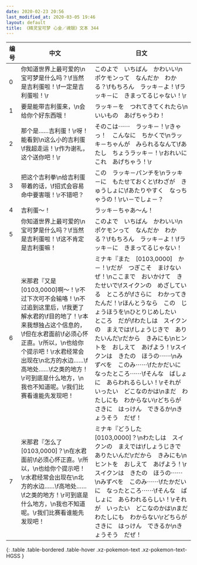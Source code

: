 ```yaml
---
date: 2020-02-23 20:56
last_modified_at: 2020-03-05 19:46
layout: default
title: 《精灵宝可梦 心金／魂银》文本 344
---
```

| 编号 | 中文 | 日文 |
| ---- | ---- | ---- |
| 0 | 你知道世界上最可爱的\n宝可梦是什么吗？\f当然是吉利蛋啦！\f一定是吉利蛋啦！\r | このよで　いちばん　かわいい\nポケモンって　なんだか　わかる？\fもちろん　ラッキ－よ！\fラッキ－に　きまってるじゃない！\r |
| 1 | 要是能带吉利蛋来，\n会给你个好东西哦！ | ラッキ－を　つれてきてくれたら\nいいもの　あげちゃうわ！ |
| 2 | 那个是……吉利蛋！\r呀！能看到\n这么小的吉利蛋\f我超走运！\r作为谢礼，这个送你吧！\r | そのこは⋯⋯　ラッキ－！\rきゃっ！　こんなに　ちかくで\nラッキ－ちゃんが　みられるなんて\fあたし　ちょうラッキ－！\rおれいに　これ　あげちゃう！\r |
| 3 | 把这个吉利拳\n给吉利蛋带着的话，\f招式会容易命中要害哦！\r不错吧？ | この　ラッキ－パンチを\nラッキ－に　もたせておくと\fわざが　きゅうしょに\fあたりやすく　なっちゃうの！\rい－でしょ－？ |
| 4 | 吉利蛋〜！ | ラッキ－ちゃあ〜ん！ |
| 5 | 你知道世界上最可爱的\n宝可梦是什么吗？\f当然是吉利蛋啦！\f这不肯定是吉利蛋嘛！ | このよで　いちばん　かわいい\nポケモンって　なんだか　わかる？\fもちろん　ラッキ－よ！\fラッキ－に　きまってるじゃない！ |
| 6 | 米那君『又是[0103,0000]啊～！\r不过下次可不会输咯！\n不过追到这里后，\f我更了解水君的\f目的地了！\r本来我想独占这个信息的，\f但在水君面前\f必须心怀正直。\r所以，\n也给你个提示吧！\r水君经常会出现在\n北方的水边……\f高地处……\f之类的地方！\r可到底是什么地方，\n我也不知道呢。\r我们比赛看谁能先发现吧！ | ミナキ『また　[0103,0000]　か－！\rだが　つぎこそ　まけないぜ！\nここまで　おいかけて　きたせいで\fスイクンの　めざしている　ところが\fさらに　わかってきたんだ！\rほんとうなら　この　じょうほうを\nひとりじめしたい　ところ　だが\fわたしは　スイクンの　まえでは\fしょうじきで　ありたいんだ\rだから　きみにも\nヒントを　おしえて　あげよう！\rスイクンは　きたの　ほうの⋯⋯\nみずべを　このみ⋯⋯\fたかだいに　なったところ⋯⋯\fそんな　ばしょに　あらわれるらしい！\rそれが　いったい　どこなのかは\nまだ　わたしにも　わからない\rどちらが　さきに　はっけん　できるか\nきょうそう　だぜ！ |
| 7 | 米那君『怎么了[0103,0000]？\n在水君面前\f必须心怀正直。\r所以，\n也给你个提示吧！\r水君经常会出现在\n北方的水边……\f高地处……\f之类的地方！\r可到底是什么地方，\n我也不知道呢。\r我们比赛看谁能先发现吧！ | ミナキ『どうした　[0103,0000]？\nわたしは　スイクンの　まえでは\fしょうじきで　ありたいんだ\rだから　きみにも\nヒントを　おしえて　あげよう！\rスイクンは　きたの　ほうの⋯⋯\nみずべを　このみ⋯⋯\fたかだいに　なったところ⋯⋯\fそんな　ばしょに　あらわれるらしい！\rそれが　いったい　どこなのかは\nまだ　わたしにも　わからない\rどちらが　さきに　はっけん　できるか\nきょうそう　だぜ！ |
{: .table .table-bordered .table-hover .xz-pokemon-text .xz-pokemon-text-HGSS }